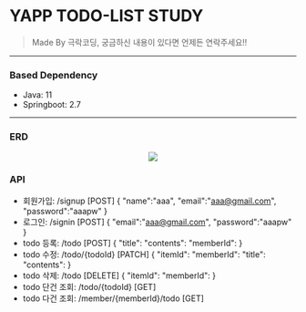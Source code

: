 # YAPP TODO-LIST STUDY

> Made By 극락코딩, 궁금하신 내용이 있다면 언제든 연락주세요!!

<hr>

### Based Dependency
* Java: 11
* Springboot: 2.7
<hr>

### ERD
<p align="center">
  <img src="![Untitled](https://github.com/minseo300/spring_cloud_demo/assets/76048180/1f762168-444f-4231-b17c-52332a77b798)">
</p>


### API
* 회원가입: /signup [POST]
  {
    "name":"aaa",
    "email":"aaa@gmail.com",
    "password":"aaapw"
  }
* 로그인: /signin [POST]
  {
    "email":"aaa@gmail.com",
    "password":"aaapw"
  }
* todo 등록: /todo [POST]
  {
    "title":
    "contents":
    "memberId":
  }
* todo 수정: /todo/{todoId} [PATCH]
  {
    "itemId":
    "memberId":
    "title":
    "contents":
  }
* todo 삭제: /todo [DELETE]
  {
    "itemId":
    "memberId":
  }
* todo 단건 조회: /todo/{todoId} [GET]
* todo 다건 조회: /member/{memberId}/todo [GET]
